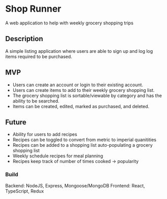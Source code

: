 # Shop Runner
A web application to help with weekly grocery shopping trips

## Description
A simple listing application where users are able to sign up and log log items required to be purchased. 

## MVP
- Users can create an account or login to their existing account.
- Users can create items to add to their weekly grocery shopping list. 
- The grocery shopping list is sortable/viewable by category and has the ability to be searched.
- Items can be created, edited, marked as purchased, and deleted.

## Future
- Ability for users to add recipes
- Recipes can be toggled to convert from metric to imperial quanitities
- Recipes can be added to a shopping list auto-populating a grocery shopping list
- Weekly schedule recipes for meal planning
- Recipes keep track of number of times cooked -> popularity

### Build
Backend: NodeJS, Express, Mongoose/MongoDB
Frontend: React, TypeScript, Redux